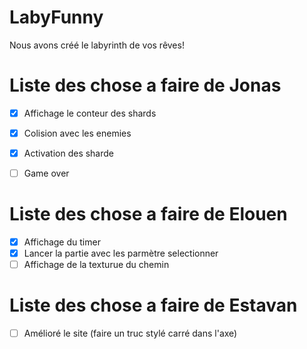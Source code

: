# LabyFunny

Nous avons créé le labyrinth de vos rêves!

# Liste des chose a faire de Jonas 

- [x] Affichage le conteur des shards
- [x] Colision avec les enemies
- [X] Activation des sharde
- [ ] Game over


# Liste des chose a faire de Elouen 

- [x] Affichage du timer
- [x] Lancer la partie avec les parmètre selectionner
- [ ] Affichage de la texturue du chemin

# Liste des chose a faire de Estavan

- [ ] Amélioré le site (faire un truc stylé carré dans l'axe)
      
